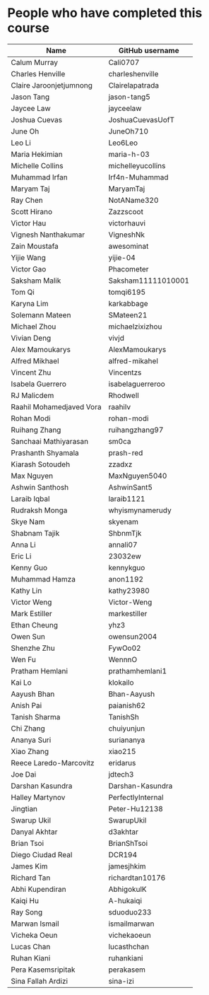 # People who have completed this course
| Name                     | GitHub username  |
|--------------------------|------------------|
| Calum Murray             | Cali0707         |
| Charles Henville         | charleshenville  |
| Claire Jaroonjetjumnong  | Clairelapatrada  |
| Jason Tang               | jason-tang5      |
| Jaycee Law               | jayceelaw        |
| Joshua Cuevas            | JoshuaCuevasUofT |
| June Oh                  | JuneOh710        |
| Leo Li                   | Leo6Leo          |
| Maria Hekimian           | maria-h-03       |
| Michelle Collins         | michelleyucollins|
| Muhammad Irfan           | Irf4n-Muhammad   |
| Maryam Taj               | MaryamTaj        |
| Ray Chen                 | NotAName320      |
| Scott Hirano             | Zazzscoot        |
| Victor Hau               | victorhauvi      |
| Vignesh Nanthakumar      | VigneshNk        |
| Zain Moustafa            | awesominat       |
| Yijie Wang               | yijie-04         |
| Victor Gao               | Phacometer       |
| Saksham Malik		         |Saksham11111010001|
| Tom Qi                   | tomqi6195        |
| Karyna Lim               | karkabbage       |
| Solemann Mateen          | SMateen21        |
| Michael Zhou             | michaelzixizhou  |
| Vivian Deng              | vivjd            |
| Alex Mamoukarys          | AlexMamoukarys   |
| Alfred Mikhael           | alfred-mikahel   |
| Vincent Zhu              | Vincentzs        |
| Isabela Guerrero         | isabelaguerreroo |
| RJ Malicdem              | Rhodwell         |
| Raahil Mohamedjaved Vora | raahilv          |
| Rohan Modi               | rohan-modi       |
| Ruihang Zhang            | ruihangzhang97   |
| Sanchaai Mathiyarasan    | sm0ca            |
| Prashanth Shyamala       | prash-red        |
| Kiarash Sotoudeh         | zzadxz           |
| Max Nguyen               | MaxNguyen5040    |
| Ashwin Santhosh          | AshwinSant5      |
| Laraib Iqbal             | laraib1121       |
| Rudraksh Monga           | whyismynamerudy  |
| Skye Nam                 | skyenam          |
| Shabnam Tajik            | ShbnmTjk         |
| Anna Li                  | annali07         |
| Eric Li                  | 23032ew          |
| Kenny Guo		             | kennykguo        |
| Muhammad Hamza           | anon1192         |
| Kathy Lin                | kathy23980       |
| Victor Weng              | Victor-Weng      |
| Mark Estiller            | markestiller     |
| Ethan Cheung             | yhz3             |
| Owen Sun                 | owensun2004      |
| Shenzhe Zhu              | FywOo02          |
| Wen Fu                   | WennnO           |
| Pratham Hemlani          | prathamhemlani1  |
| Kai Lo                   | klokailo         |
| Aayush Bhan              | Bhan-Aayush      |
| Anish Pai                | paianish62       |
| Tanish Sharma            | TanishSh         |
| Chi Zhang                | chuiyunjun       |
| Ananya Suri              | suriananya       |
| Xiao Zhang               | xiao215          |
| Reece Laredo-Marcovitz   | eridarus         |
| Joe Dai                  | jdtech3          |
| Darshan Kasundra         | Darshan-Kasundra |
| Halley Martynov          | PerfectlyInternal|
| Jingtian                 | Peter-Hu12138    |
| Swarup Ukil              | SwarupUkil       |
| Danyal Akhtar            | d3akhtar         |
| Brian Tsoi               | BrianShTsoi      |
| Diego Ciudad Real        | DCR194           |
| James Kim                | jamesjhkim       |
| Richard Tan              | richardtan10176  |
| Abhi Kupendiran	         | AbhigokulK       |
| Kaiqi Hu                 | A-hukaiqi        |
| Ray Song                 | sduoduo233       |
| Marwan Ismail            | ismailmarwan     |
| Vicheka Oeun             | vichekaoeun      |
| Lucas Chan               | lucasthchan      |
| Ruhan Kiani              | ruhankiani       |
| Pera Kasemsripitak       | perakasem        |
| Sina Fallah Ardizi       | sina-izi         |